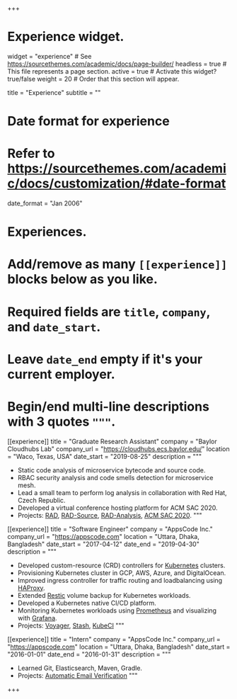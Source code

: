 +++
# Experience widget.
widget = "experience"  # See https://sourcethemes.com/academic/docs/page-builder/
headless = true  # This file represents a page section.
active = true  # Activate this widget? true/false
weight = 20  # Order that this section will appear.

title = "Experience"
subtitle = ""

# Date format for experience
#   Refer to https://sourcethemes.com/academic/docs/customization/#date-format
date_format = "Jan 2006"

# Experiences.
#   Add/remove as many `[[experience]]` blocks below as you like.
#   Required fields are `title`, `company`, and `date_start`.
#   Leave `date_end` empty if it's your current employer.
#   Begin/end multi-line descriptions with 3 quotes `"""`.
[[experience]]
  title = "Graduate Research Assistant"
  company = "Baylor Cloudhubs Lab"
  company_url = "https://cloudhubs.ecs.baylor.edu/"
  location = "Waco, Texas, USA"
  date_start = "2019-08-25"
  description = """  
  * Static code analysis of microservice bytecode and source code.
  * RBAC security analysis and code smells detection for microservice mesh.
  * Lead a small team to perform log analysis in collaboration with Red Hat, Czech Republic.
  * Developed a virtual conference hosting platform  for ACM SAC 2020.
  * Projects: [RAD](https://github.com/cloudhubs/rad), [RAD-Source](https://github.com/cloudhubs/rad-sorce), [RAD-Analysis](https://github.com/cloudhubs/rad-analysis), [ACM SAC 2020](https://github.com/cloudhubs/acmsac).
  """

[[experience]]
  title = "Software Engineer"
  company = "AppsCode Inc."
  company_url = "https://appscode.com"
  location = "Uttara, Dhaka, Bangladesh"
  date_start = "2017-04-12"
  date_end = "2019-04-30"
  description = """
  
  * Developed custom-resource (CRD) controllers for [Kubernetes](https://kubernetes.io/) clusters.
  * Provisioning Kubernetes cluster in GCP, AWS, Azure, and DigitalOcean.
  * Improved ingress controller for traffic routing and loadbalancing using [HAProxy](http://www.haproxy.org/).
  * Extended [Restic](https://restic.net/) volume backup for Kubernetes workloads. 
  * Developed a Kubernetes native CI/CD platform.
  * Monitoring Kubernetes workloads using [Prometheus](https://prometheus.io/) and visualizing with [Grafana](https://grafana.com/).
  * Projects: [Voyager](https://github.com/appscode/voyager), [Stash](https://github.com/appscode/stash), [KubeCI](https://github.com/kube-ci/kubeci) 
  """

[[experience]]
  title = "Intern"
  company = "AppsCode Inc."
  company_url = "https://appscode.com"
  location = "Uttara, Dhaka, Bangladesh"
  date_start = "2016-01-01"
  date_end = "2016-01-31"
  description = """

  * Learned Git, Elasticsearch, Maven, Gradle.
  * Projects: [Automatic Email Verification](https://github.com/diptadas/java-projects/tree/master/verify-email)
  """

+++

